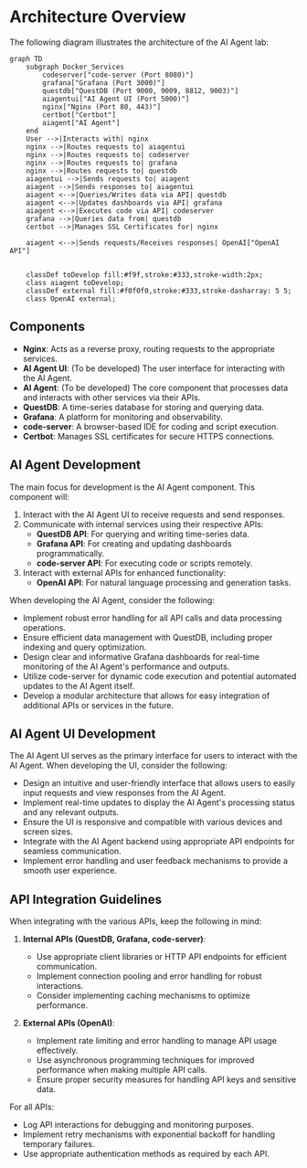 

# Architecture Overview

The following diagram illustrates the architecture of the AI Agent lab:

```mermaid
graph TD
    subgraph Docker_Services
        codeserver["code-server (Port 8080)"]
        grafana["Grafana (Port 3000)"]
        questdb["QuestDB (Port 9000, 9009, 8812, 9003)"]
        aiagentui["AI Agent UI (Port 5000)"]
        nginx["Nginx (Port 80, 443)"]
        certbot["Certbot"]
        aiagent["AI Agent"]
    end
    User -->|Interacts with| nginx
    nginx -->|Routes requests to| aiagentui
    nginx -->|Routes requests to| codeserver
    nginx -->|Routes requests to| grafana
    nginx -->|Routes requests to| questdb
    aiagentui -->|Sends requests to| aiagent
    aiagent -->|Sends responses to| aiagentui
    aiagent <-->|Queries/Writes data via API| questdb
    aiagent <-->|Updates dashboards via API| grafana
    aiagent <-->|Executes code via API| codeserver
    grafana -->|Queries data from| questdb
    certbot -->|Manages SSL Certificates for| nginx
    
    aiagent <-->|Sends requests/Receives responses| OpenAI["OpenAI API"]

    
    classDef toDevelop fill:#f9f,stroke:#333,stroke-width:2px;
    class aiagent toDevelop;
    classDef external fill:#f0f0f0,stroke:#333,stroke-dasharray: 5 5;
    class OpenAI external;
```

## Components

- **Nginx**: Acts as a reverse proxy, routing requests to the appropriate services.
- **AI Agent UI**: (To be developed) The user interface for interacting with the AI Agent.
- **AI Agent**: (To be developed) The core component that processes data and interacts with other services via their APIs.
- **QuestDB**: A time-series database for storing and querying data.
- **Grafana**: A platform for monitoring and observability.
- **code-server**: A browser-based IDE for coding and script execution.
- **Certbot**: Manages SSL certificates for secure HTTPS connections.

## AI Agent Development

The main focus for development is the AI Agent component. This component will:

1. Interact with the AI Agent UI to receive requests and send responses.
2. Communicate with internal services using their respective APIs:
   - **QuestDB API**: For querying and writing time-series data.
   - **Grafana API**: For creating and updating dashboards programmatically.
   - **code-server API**: For executing code or scripts remotely.
3. Interact with external APIs for enhanced functionality:
   - **OpenAI API**: For natural language processing and generation tasks.


When developing the AI Agent, consider the following:

- Implement robust error handling for all API calls and data processing operations.
- Ensure efficient data management with QuestDB, including proper indexing and query optimization.
- Design clear and informative Grafana dashboards for real-time monitoring of the AI Agent's performance and outputs.
- Utilize code-server for dynamic code execution and potential automated updates to the AI Agent itself.
- Develop a modular architecture that allows for easy integration of additional APIs or services in the future.
  
  
## AI Agent UI Development

The AI Agent UI serves as the primary interface for users to interact with the AI Agent. When developing the UI, consider the following:

- Design an intuitive and user-friendly interface that allows users to easily input requests and view responses from the AI Agent.
- Implement real-time updates to display the AI Agent's processing status and any relevant outputs.
- Ensure the UI is responsive and compatible with various devices and screen sizes.
- Integrate with the AI Agent backend using appropriate API endpoints for seamless communication.
- Implement error handling and user feedback mechanisms to provide a smooth user experience.



## API Integration Guidelines

When integrating with the various APIs, keep the following in mind:

1. **Internal APIs (QuestDB, Grafana, code-server)**:
   - Use appropriate client libraries or HTTP API endpoints for efficient communication.
   - Implement connection pooling and error handling for robust interactions.
   - Consider implementing caching mechanisms to optimize performance.

2. **External APIs (OpenAI)**:
   - Implement rate limiting and error handling to manage API usage effectively.
   - Use asynchronous programming techniques for improved performance when making multiple API calls.
   - Ensure proper security measures for handling API keys and sensitive data.

For all APIs:
- Log API interactions for debugging and monitoring purposes.
- Implement retry mechanisms with exponential backoff for handling temporary failures.
- Use appropriate authentication methods as required by each API.

